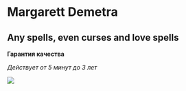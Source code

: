 # Margarett Demetra

## Any spells, even curses and love spells

**Гарантия качества**

_Действует от 5 минут до 3 лет_

![](https://proza.ru/pics/2020/05/30/1241.jpg)

